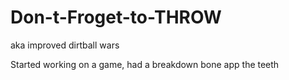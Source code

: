 # Don-t-Froget-to-THROW
aka improved dirtball wars

Started working on a game,
had a breakdown
bone app the teeth
